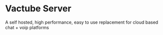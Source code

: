 # Vactube Server

A self hosted, high performance, easy to use replacement for cloud based chat + voip platforms